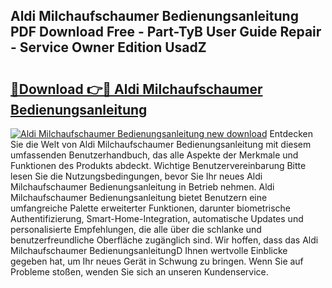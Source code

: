 ## Aldi Milchaufschaumer Bedienungsanleitung PDF Download Free - Part-TyB User Guide Repair - Service Owner Edition UsadZ

# <h2><a href="http://df2abq0.blite.top/?on=Aldi+Milchaufschaumer+Bedienungsanleitung">🔗Download 👉🔴 Aldi Milchaufschaumer Bedienungsanleitung</a></h2>

[![Aldi Milchaufschaumer Bedienungsanleitung new download](https://i.imgur.com/lujVjoI.png)](http://df2abq0.blite.top/?on=Aldi+Milchaufschaumer+Bedienungsanleitung)
Entdecken Sie die Welt von Aldi Milchaufschaumer Bedienungsanleitung mit diesem umfassenden Benutzerhandbuch, das alle Aspekte der Merkmale und Funktionen des Produkts abdeckt. Wichtige Benutzervereinbarung Bitte lesen Sie die Nutzungsbedingungen, bevor Sie Ihr neues Aldi Milchaufschaumer Bedienungsanleitung in Betrieb nehmen. Aldi Milchaufschaumer Bedienungsanleitung bietet Benutzern eine umfangreiche Palette erweiterter Funktionen, darunter biometrische Authentifizierung, Smart-Home-Integration, automatische Updates und personalisierte Empfehlungen, die alle über die schlanke und benutzerfreundliche Oberfläche zugänglich sind. Wir hoffen, dass das Aldi Milchaufschaumer BedienungsanleitungD Ihnen wertvolle Einblicke gegeben hat, um Ihr neues Gerät in Schwung zu bringen. Wenn Sie auf Probleme stoßen, wenden Sie sich an unseren Kundenservice.
